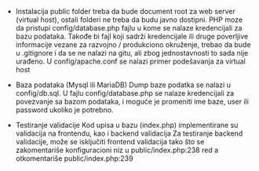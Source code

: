 - Instalacija
    public folder treba da bude document root za web server (virtual host), ostali folderi ne treba da budu javno dostipni. PHP moze da pristupi config/database.php fajlu u kome se nalaze kredencijali za bazu podataka. 
    Takođe bi fajl koji sadrži kredencijale ili druge poverljive informacije vezane za razvojno / produkciono okruženje, trebao da bude u .gitignore i da se ne nalazi na gitu, ali zbog jednostavnosti to sada nije urađeno.
    U config/apache.conf se nalazi primer podešavanja za virtual host

- Baza podataka (Mysql ili MariaDB)
    Dump baze podatka se nalazi u config/db.sql.
    U fajlu config/database.php se nalaze kredencijali za povezvanje sa bazom podataka, i moguće je promeniti ime baze, user ili password ukoliko je potrebno.

- Testiranje validacije
    Kod upisa u bazu (index.php) implementirane su  validacija na frontendu, kao i backend validacija
    Za testiranje backend validacije, može se isključiti frontend validacija tako što se zakomentariše konfiguracioni niz u public/index.php:238 red a otkomentariše public/index.php:239
    
